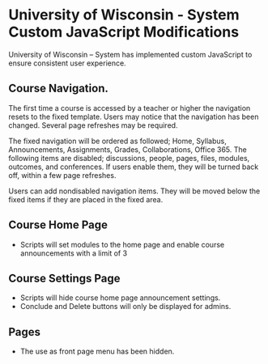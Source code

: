 # University of Wisconsin - System Custom JavaScript Modifications

University of Wisconsin – System has implemented custom JavaScript to ensure consistent user experience.

## Course Navigation.

The first time a course is accessed by a teacher or higher the navigation resets to the fixed template.  Users may notice that the navigation has been changed.  Several page refreshes may be required.

The fixed navigation will be ordered as followed; Home, Syllabus, Announcements, Assignments, Grades, Collaborations, Office 365.  The following items are disabled; discussions, people, pages, files, modules, outcomes, and conferences.  If users enable them, they will be turned back off, within a few page refreshes.

Users can add nondisabled navigation items.  They will be moved below the fixed items if they are placed in the fixed area.

## Course Home Page

- Scripts will set modules to the home page and enable course announcements with a limit of 3

## Course Settings Page

- Scripts will hide course home page announcement settings.
- Conclude and Delete buttons will only be displayed for admins.

## Pages

- The use as front page menu has been hidden.
